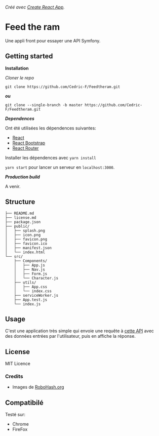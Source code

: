 _Créé avec [Create React App](https://github.com/facebookincubator/create-react-app)._

# Feed the ram

Une appli front pour essayer une API Symfony.

## Getting started

**Installation**

_Cloner le repo_

```
git clone https://github.com/Cedric-F/Feedtheram.git
```

***ou***

```
git clone --single-branch -b master https://github.com/Cedric-F/Feedtheram.git
```

_**Dependences**_

Ont été utilisées les dépendences suivantes:

* [React](https://github.com/facebook/React)
* [React Bootstrap](https://github.com/react-bootstrap/react-bootstrap)
* [React Router](https://github.com/ReactTraining/react-router)

Installer les dépendences avec `yarn install`

`yarn start` pour lancer un serveur en `localhost:3000`.

_**Production build**_

A venir.

## Structure

```
├── README.md
├── license.md
├── package.json
├── public/
│   ├── splash.png
│   ├── icon.png
│   ├── favicon.png
│   ├── favicon.ico
│   ├── manifest.json
│   └── index.html
└── src/
    ├── Components/
    │   ├── App.js
    │   ├── Nav.js
    │   ├── Form.js
    │   └── Character.js
    ├── utils/
    │   ├── App.css
    │   └── index.css
    ├── serviceWorker.js
    ├── App.test.js
    └── index.js
```

## Usage

C'est une application très simple qui envoie une requête à [cette API](https://github.com/cedric-f/feedtheram-api) avec des données entrées par l'utilisateur, puis en affiche la réponse.

## License

MIT Licence

### Credits

* Images de [RoboHash.org](https://obohash.org)

## Compatibilé

Testé sur:

* Chrome
* FireFox

